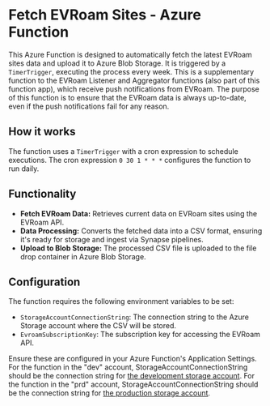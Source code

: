 # Fetch EVRoam Sites - Azure Function

This Azure Function is designed to automatically fetch the latest EVRoam sites data and upload it to Azure Blob Storage. It is triggered by a `TimerTrigger`, executing the process every week. This is a supplementary function to the EVRoam Listener and Aggregator functions (also part of this function app), which receive push notifications from EVRoam. The purpose of this function is to ensure that the EVRoam data is always up-to-date, even if the push notifications fail for any reason.

## How it works

The function uses a `TimerTrigger` with a cron expression to schedule executions. The cron expression `0 30 1 * * *` configures the function to run daily.

## Functionality

- **Fetch EVRoam Data:** Retrieves current data on EVRoam sites using the EVRoam API.
- **Data Processing:** Converts the fetched data into a CSV format, ensuring it's ready for storage and ingest via Synapse pipelines.
- **Upload to Blob Storage:** The processed CSV file is uploaded to the file drop container in Azure Blob Storage.

## Configuration

The function requires the following environment variables to be set:

- `StorageAccountConnectionString`: The connection string to the Azure Storage account where the CSV will be stored.
- `EvroamSubscriptionKey`: The subscription key for accessing the EVRoam API.

Ensure these are configured in your Azure Function's Application Settings. For the function in the "dev" account, StorageAccountConnectionString should be the connection string for [the development storage account](https://portal.azure.com/#@eeca.govt.nz/asset/Microsoft_Azure_Storage/StorageAccount/subscriptions/5c1e4ea3-4b2c-40dd-abaf-0d7ad15fd545/resourceGroups/eeca-rg-DWBI-dev-aue/providers/Microsoft.Storage/storageAccounts/eecadlsdevaue). For the function in the "prd" account, StorageAccountConnectionString should be the connection string for [the production storage account](https://portal.azure.com/#@eeca.govt.nz/asset/Microsoft_Azure_Storage/StorageAccount/subscriptions/7d9b57bb-9c10-49e7-94d7-8cf71f638c24/resourceGroups/eeca-rg-DWBI-prd-aue/providers/Microsoft.Storage/storageAccounts/eecadlsprdaue).

